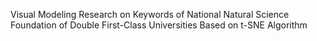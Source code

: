 Visual Modeling Research on Keywords of National Natural Science Foundation of Double First-Class Universities Based on t-SNE Algorithm

